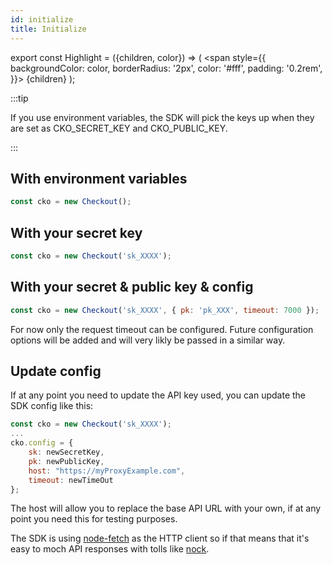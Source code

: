 ```yaml
---
id: initialize
title: Initialize
---
```


export const Highlight = ({children, color}) => (
<span
style={{
      backgroundColor: color,
      borderRadius: '2px',
      color: '#fff',
      padding: '0.2rem',
    }}>
{children}
</span>
);

:::tip

If you use environment variables, the SDK will pick the keys up when they are set as <Highlight color="#a45200">CKO_SECRET_KEY</Highlight> and <Highlight color="#a45200">CKO_PUBLIC_KEY</Highlight>.

:::

## With environment variables

```js
const cko = new Checkout();
```

## With your secret key

```js
const cko = new Checkout('sk_XXXX');
```

## With your secret & public key & config

```js
const cko = new Checkout('sk_XXXX', { pk: 'pk_XXX', timeout: 7000 });
```

For now only the request timeout can be configured. Future configuration options will be added and will very likly be passed in a similar way.

## Update config

If at any point you need to update the API key used, you can update the SDK config like this:

```js
const cko = new Checkout('sk_XXXX');
...
cko.config = {
    sk: newSecretKey,
    pk: newPublicKey,
    host: "https://myProxyExample.com",
    timeout: newTimeOut
};
```

The host will allow you to replace the base API URL with your own, if at any point you need this for testing purposes.

The SDK is using [node-fetch](https://github.com/node-fetch/node-fetch) as the HTTP client so if that means that it's easy to moch API responses with tolls like [nock](https://github.com/nock/nock).
